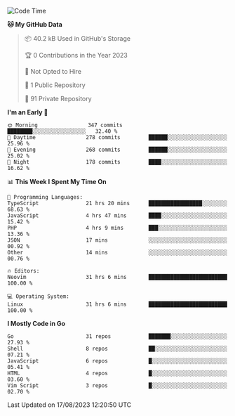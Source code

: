 
<!--START_SECTION:waka-->
![Code Time](http://img.shields.io/badge/Code%20Time-3%2C922%20hrs%2038%20mins-blue)

**🐱 My GitHub Data** 

> 📦 40.2 kB Used in GitHub's Storage 
 > 
> 🏆 0 Contributions in the Year 2023
 > 
> 🚫 Not Opted to Hire
 > 
> 📜 1 Public Repository 
 > 
> 🔑 91 Private Repository 
 > 
**I'm an Early 🐤** 

```text
🌞 Morning                347 commits         ████████░░░░░░░░░░░░░░░░░   32.40 % 
🌆 Daytime                278 commits         ██████░░░░░░░░░░░░░░░░░░░   25.96 % 
🌃 Evening                268 commits         ██████░░░░░░░░░░░░░░░░░░░   25.02 % 
🌙 Night                  178 commits         ████░░░░░░░░░░░░░░░░░░░░░   16.62 % 
```


📊 **This Week I Spent My Time On** 

```text
💬 Programming Languages: 
TypeScript               21 hrs 20 mins      █████████████████░░░░░░░░   68.63 % 
JavaScript               4 hrs 47 mins       ████░░░░░░░░░░░░░░░░░░░░░   15.42 % 
PHP                      4 hrs 9 mins        ███░░░░░░░░░░░░░░░░░░░░░░   13.36 % 
JSON                     17 mins             ░░░░░░░░░░░░░░░░░░░░░░░░░   00.92 % 
Other                    14 mins             ░░░░░░░░░░░░░░░░░░░░░░░░░   00.76 % 

🔥 Editors: 
Neovim                   31 hrs 6 mins       █████████████████████████   100.00 % 

💻 Operating System: 
Linux                    31 hrs 6 mins       █████████████████████████   100.00 % 
```

**I Mostly Code in Go** 

```text
Go                       31 repos            ███████░░░░░░░░░░░░░░░░░░   27.93 % 
Shell                    8 repos             ██░░░░░░░░░░░░░░░░░░░░░░░   07.21 % 
JavaScript               6 repos             █░░░░░░░░░░░░░░░░░░░░░░░░   05.41 % 
HTML                     4 repos             █░░░░░░░░░░░░░░░░░░░░░░░░   03.60 % 
Vim Script               3 repos             █░░░░░░░░░░░░░░░░░░░░░░░░   02.70 % 
```




 Last Updated on 17/08/2023 12:20:50 UTC
<!--END_SECTION:waka-->
